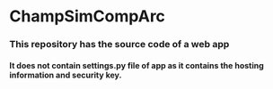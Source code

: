 # ChampSimCompArc
### This repository has the source code of a web app
#### It does not contain settings.py file of app as it contains the hosting information and security key.

